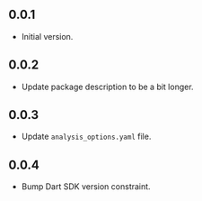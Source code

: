 ## 0.0.1

- Initial version.

## 0.0.2

- Update package description to be a bit longer.

## 0.0.3

- Update `analysis_options.yaml` file.

## 0.0.4

- Bump Dart SDK version constraint.
